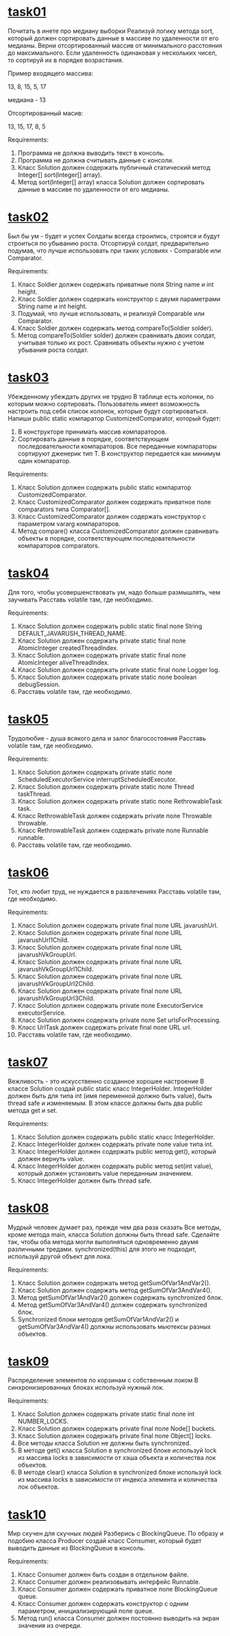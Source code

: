 # [task01](https://github.com/NikitaNasevich/javarush.ru/tree/main/level26/task01)

Почитать в инете про медиану выборки
Реализуй логику метода sort, который должен сортировать данные в массиве по удаленности от его медианы.
Верни отсортированный массив от минимального расстояния до максимального.
Если удаленность одинаковая у нескольких чисел, то сортируй их в порядке возрастания.

Пример входящего массива:

13, 8, 15, 5, 17

медиана - 13

Отсортированный масив:

13, 15, 17, 8, 5


Requirements:
1. Программа не должна выводить текст в консоль.
2. Программа не должна считывать данные с консоли.
3. Класс Solution должен содержать публичный статический метод Integer[] sort(Integer[] array).
4. Метод sort(Integer[] array) класса Solution должен сортировать данные в массиве по удаленности от его медианы.

# [task02](https://github.com/NikitaNasevich/javarush.ru/tree/main/level26/task02)

Был бы ум - будет и успех
Солдаты всегда строились, строятся и будут строиться по убыванию роста.
Отсортируй солдат, предварительно подумав, что лучше использовать при таких условиях - Comparable или Comparator.


Requirements:
1. Класс Soldier должен содержать приватные поля String name и int height.
2. Класс Soldier должен содержать конструктор с двумя параметрами String name и int height.
3. Подумай, что лучше использовать, и реализуй Comparable или Comparator.
4. Класс Soldier должен содержать метод compareTo(Soldier solder).
5. Метод compareTo(Soldier solder) должен сравнивать двоих солдат, учитывая только их рост. Сравнивать объекты нужно с учетом убывания роста солдат.


# [task03](https://github.com/NikitaNasevich/javarush.ru/tree/main/level26/task03)

Убежденному убеждать других не трудно
В таблице есть колонки, по которым можно сортировать.
Пользователь имеет возможность настроить под себя список колонок, которые будут сортироваться.
Напиши public static компаратор CustomizedComparator, который будет:
1. В конструкторе принимать массив компараторов.
2. Сортировать данные в порядке, соответствующем последовательности компараторов.
Все переданные компараторы сортируют дженерик тип Т.
В конструктор передается как минимум один компаратор.


Requirements:
1. Класс Solution должен содержать public static компаратор CustomizedComparator.
2. Класс CustomizedComparator должен содержать приватное поле comparators типа Comparator<T>[].
3. Класс CustomizedComparator должен содержать конструктор с параметром vararg компараторов.
4. Метод compare() класса CustomizedComparator должен сравнивать объекты в порядке, соответствующем последовательности компараторов comparators.

# [task04](https://github.com/NikitaNasevich/javarush.ru/tree/main/level26/task04)

Для того, чтобы усовершенствовать ум, надо больше размышлять, чем заучивать
Расставь volatile там, где необходимо.


Requirements:
1. Класс Solution должен содержать public static final поле String DEFAULT_JAVARUSH_THREAD_NAME.
2. Класс Solution должен содержать private static final поле AtomicInteger createdThreadIndex.
3. Класс Solution должен содержать private static final поле AtomicInteger aliveThreadIndex.
4. Класс Solution должен содержать private static final поле Logger log.
5. Класс Solution должен содержать private static поле boolean debugSession.
6. Расставь volatile там, где необходимо.

# [task05](https://github.com/NikitaNasevich/javarush.ru/tree/main/level26/task05)

Трудолюбие - душа всякого дела и залог благосостояния
Расставь volatile там, где необходимо.


Requirements:
1. Класс Solution должен содержать private static поле ScheduledExecutorService interruptScheduledExecutor.
2. Класс Solution должен содержать private static поле Thread taskThread.
3. Класс Solution должен содержать private static поле RethrowableTask task.
4. Класс RethrowableTask должен содержать private поле Throwable throwable.
5. Класс RethrowableTask должен содержать private поле Runnable runnable.
6. Расставь volatile там, где необходимо.

# [task06](https://github.com/NikitaNasevich/javarush.ru/tree/main/level26/task06)

Тот, кто любит труд, не нуждается в развлечениях
Расставь volatile там, где необходимо.


Requirements:
1. Класс Solution должен содержать private final поле URL javarushUrl.
2. Класс Solution должен содержать private final поле URL javarushUrl1Child.
3. Класс Solution должен содержать private final поле URL javarushVkGroupUrl.
4. Класс Solution должен содержать private final поле URL javarushVkGroupUrl1Child.
5. Класс Solution должен содержать private final поле URL javarushVkGroupUrl2Child.
6. Класс Solution должен содержать private final поле URL javarushVkGroupUrl3Child.
7. Класс Solution должен содержать private поле ExecutorService executorService.
8. Класс Solution должен содержать private поле Set<URL> urlsForProcessing.
9. Класс UrlTask должен содержать private final поле URL url.
10. Расставь volatile там, где необходимо.

# [task07](https://github.com/NikitaNasevich/javarush.ru/tree/main/level26/task07)

Вежливость - это искусственно созданное хорошее настроение
В классе Solution создай public static класс IntegerHolder.
IntegerHolder должен быть для типа int (имя переменной должно быть value), быть thread safe и изменяемым.
В этом классе должны быть два public метода get и set.


Requirements:
1. Класс Solution должен содержать public static класс IntegerHolder.
2. Класс IntegerHolder должен содержать private поле value типа int.
3. Класс IntegerHolder должен содержать public метод get(), который должен вернуть value.
4. Класс IntegerHolder должен содержать public метод set(int value), который должен установить value переданным значением.
5. Класс IntegerHolder должен быть thread safe.

# [task08](https://github.com/NikitaNasevich/javarush.ru/tree/main/level26/task08)

Мудрый человек думает раз, прежде чем два раза сказать
Все методы, кроме метода main, класса Solution должны быть thread safe.
Сделайте так, чтобы оба метода могли выполняться одновременно двумя различными тредами.
synchronized(this) для этого не подходит, используй другой объект для лока.


Requirements:
1. Класс Solution должен содержать метод getSumOfVar1AndVar2().
2. Класс Solution должен содержать метод getSumOfVar3AndVar4().
3. Метод getSumOfVar1AndVar2() должен содержать synchronized блок.
4. Метод getSumOfVar3AndVar4() должен содержать synchronized блок.
5. Synchronized блоки методов getSumOfVar1AndVar2() и getSumOfVar3AndVar4() должны использовать мьютексы разных объектов.

# [task09](https://github.com/NikitaNasevich/javarush.ru/tree/main/level26/task09)

Распределение элементов по корзинам с собственным локом
В синхронизированных блоках используй нужный лок.


Requirements:
1. Класс Solution должен содержать private static final поле int NUMBER_LOCKS.
2. Класс Solution должен содержать private final поле Node[] buckets.
3. Класс Solution должен содержать private final поле Object[] locks.
4. Все методы класса Solution не должны быть synchronized.
5. В методе get() класса Solution в synchronized блоке используй lock из массива locks в зависимости от хэша объекта и количества лок объектов.
6. В методе clear() класса Solution в synchronized блоке используй lock из массива locks в зависимости от индекса элемента и количества лок объектов.


# [task10](https://github.com/NikitaNasevich/javarush.ru/tree/main/level26/task10)

Мир скучен для скучных людей
Разберись с BlockingQueue.
По образу и подобию класса Producer создай класс Consumer, который будет выводить данные из BlockingQueue в консоль.


Requirements:
1. Класс Consumer должен быть создан в отдельном файле.
2. Класс Consumer должен реализовывать интерфейс Runnable.
3. Класс Consumer должен содержать приватное поле BlockingQueue queue.
4. Класс Consumer должен содержать конструктор с одним параметром, инициализирующий поле queue.
5. Метод run() класса Consumer должен постоянно выводить на экран значения из очереди.
